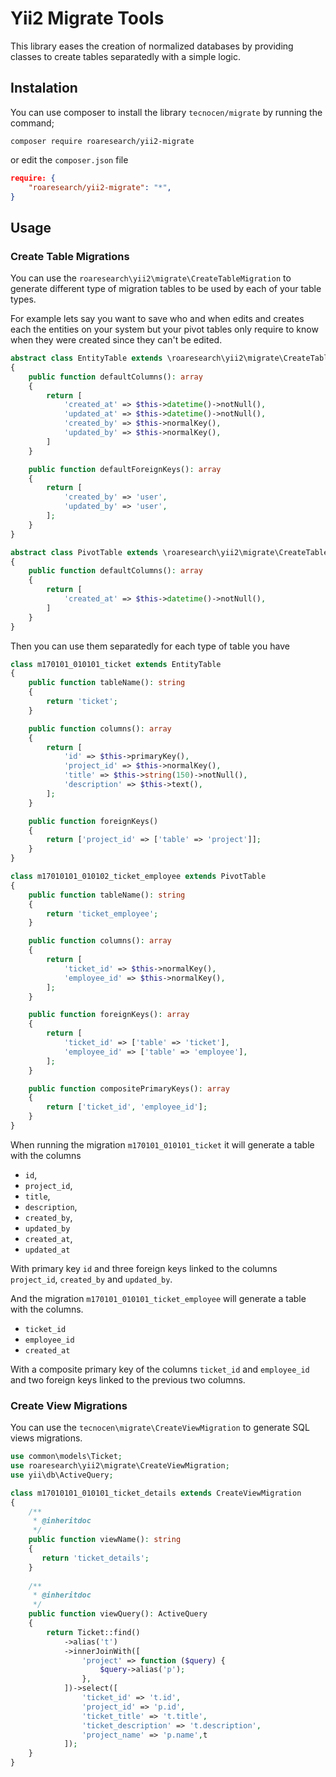 Yii2 Migrate Tools
==================

This library eases the creation of normalized databases by providing classes to
create tables separatedly with a simple logic.

Instalation
-----------

You can use composer to install the library `tecnocen/migrate` by running the
command;

`composer require roaresearch/yii2-migrate`

or edit the `composer.json` file

```json
require: {
    "roaresearch/yii2-migrate": "*",
}
```


Usage
-----

### Create Table Migrations

You can use the `roaresearch\yii2\migrate\CreateTableMigration` to generate different
type of migration tables to be used by each of your table types.

For example lets say you want to save who and when edits and creates each the
entities on your system but your pivot tables only require to know when they
were created since they can't be edited.

```php
abstract class EntityTable extends \roaresearch\yii2\migrate\CreateTableMigration
{
    public function defaultColumns(): array
    {
        return [
            'created_at' => $this->datetime()->notNull(),
            'updated_at' => $this->datetime()->notNull(),
            'created_by' => $this->normalKey(),
            'updated_by' => $this->normalKey(),
        ]          
    }

    public function defaultForeignKeys(): array
    {
        return [
            'created_by' => 'user',
            'updated_by' => 'user',
        ];
    }
}

abstract class PivotTable extends \roaresearch\yii2\migrate\CreateTableMigration
{
    public function defaultColumns(): array
    {
        return [
            'created_at' => $this->datetime()->notNull(),
        ]          
    }
}
```

Then you can use them separatedly for each type of table you have


```php
class m170101_010101_ticket extends EntityTable
{
    public function tableName(): string
    {
        return 'ticket';
    }

    public function columns(): array
    {
        return [
            'id' => $this->primaryKey(),
            'project_id' => $this->normalKey(),
            'title' => $this->string(150)->notNull(),
            'description' => $this->text(),
        ];
    }

    public function foreignKeys()
    {
        return ['project_id' => ['table' => 'project']];
    }
}

class m17010101_010102_ticket_employee extends PivotTable
{
    public function tableName(): string
    {
        return 'ticket_employee';
    }

    public function columns(): array
    {
        return [
            'ticket_id' => $this->normalKey(),
            'employee_id' => $this->normalKey(),
        ];
    }

    public function foreignKeys(): array
    {
        return [
            'ticket_id' => ['table' => 'ticket'],
            'employee_id' => ['table' => 'employee'],
        ];
    }

    public function compositePrimaryKeys(): array
    {
        return ['ticket_id', 'employee_id'];
    }
}
```

When running the migration `m170101_010101_ticket` it will generate a table
with the columns

- `id`,
- `project_id`,
- `title`,
- `description`,
- `created_by`,
- `updated_by`
- `created_at`,
- `updated_at`

With primary key `id` and three foreign keys linked to the columns `project_id`,
`created_by` and `updated_by`.

And the migration `m170101_010101_ticket_employee` will generate a table with
the  columns.

- `ticket_id`
- `employee_id`
- `created_at`

With a composite primary key of the columns `ticket_id` and `employee_id` and
two foreign keys linked to the previous two columns.

### Create View Migrations

You can use the `tecnocen\migrate\CreateViewMigration` to generate SQL views
migrations.

```php
use common\models\Ticket;
use roaresearch\yii2\migrate\CreateViewMigration;
use yii\db\ActiveQuery;

class m17010101_010101_ticket_details extends CreateViewMigration
{
    /**
     * @inheritdoc
     */
    public function viewName(): string
    {
       return 'ticket_details';
    }
    
    /**
     * @inheritdoc
     */
    public function viewQuery(): ActiveQuery
    {
        return Ticket::find()
            ->alias('t')
            ->innerJoinWith([
                'project' => function ($query) {
                    $query->alias('p');
                },
            ])->select([
                'ticket_id' => 't.id',
                'project_id' => 'p.id',
                'ticket_title' => 't.title',
                'ticket_description' => 't.description',
                'project_name' => 'p.name',t
            ]);
    }
}
```
